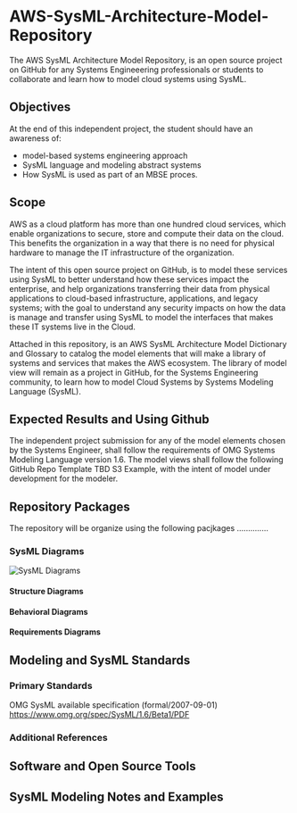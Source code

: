 # AWS-SysML-Architecture-Model-Repository

The AWS SysML Architecture Model Repository, is an open source project on GitHub for any Systems Engineeering professionals or students to collaborate and learn how to model cloud systems using SysML.

## Objectives

At the end of this independent project, the student should have an awareness of:

- model-based systems engineering approach
- SysML language and modeling abstract systems
- How SysML is used as part of an MBSE proces.

## Scope

AWS as a cloud platform has more than one hundred cloud services, which enable organizations to secure, store and compute their data on the cloud. This benefits the organization in a way that there is no need for physical hardware to manage the IT infrastructure of the organization.

The intent of this open source project on GitHub, is to model these services using SysML to better understand how these services impact the enterprise, and help organizations transferring their data from physical applications to cloud-based infrastructure, applications, and legacy systems; with the goal to understand any security impacts on how the data is manage and transfer using SysML to model the interfaces that makes these IT systems live in the Cloud.

Attached in this repository, is an AWS SysML Architecture Model Dictionary and Glossary to catalog the model elements that will make a library of systems and services that makes the AWS ecosystem. The library of model view will remain as a project in GitHub, for the Systems Engineering community, to learn how to model Cloud Systems by Systems Modeling Language (SysML).

## Expected Results and Using Github

The independent project submission for any of the model elements chosen by the Systems Engineer, shall follow the requirements of OMG Systems Modeling Language version 1.6. The model views shall follow the following GitHub Repo Template TBD S3 Example, with the intent of model under development for the modeler.

## Repository Packages

The repository will be organize using the following pacjkages ..............

### SysML Diagrams

![SysML Diagrams](https://github.com/kentmichae/AWS-Architecture-Model-Repository/blob/main/images/SysML_Diagrams.svg)

#### Structure Diagrams

#### Behavioral Diagrams

#### Requirements Diagrams

## Modeling and SysML Standards

### Primary Standards

OMG SysML available specification (formal/2007-09-01)
https://www.omg.org/spec/SysML/1.6/Beta1/PDF

### Additional References

## Software and Open Source Tools

## SysML Modeling Notes and Examples
